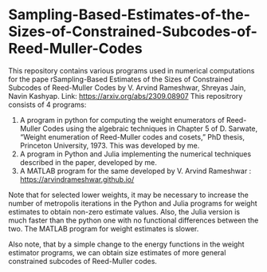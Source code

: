 # Sampling-Based-Estimates-of-the-Sizes-of-Constrained-Subcodes-of-Reed-Muller-Codes
This repository contains various programs used in numerical computations for the pape rSampling-Based Estimates of the Sizes of Constrained Subcodes of Reed-Muller Codes by V. Arvind Rameshwar, Shreyas Jain, Navin Kashyap. Link: https://arxiv.org/abs/2309.08907
This repositrory consists of 4 programs: 
1) A program in python for computing the weight enumerators of Reed-Muller Codes using the algebraic techniques in Chapter 5 of D. Sarwate, “Weight enumeration of Reed-Muller codes and cosets,” PhD thesis, Princeton University, 1973. This was developed by me.
2) A program in Python and Julia implementing the numerical techniques described in the paper, developed by me.
3) A MATLAB program for the same developed by V. Arvind Rameshwar : https://arvindrameshwar.github.io/

Note that for selected lower weights, it may be necessary to increase the number of metropolis iterations in the Python and Julia programs for weight estimates to obtain non-zero estimate values. Also, the Julia version is much faster than the python one with no functional differences between the two.
The MATLAB program for weight estimates is slower.

Also note, that by a simple change to the energy functions in the weight estimator programs, we can obtain size estimates of more general constrained subcodes of Reed-Muller codes.

